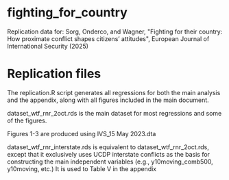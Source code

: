 # fighting_for_country
Replication data for: Sorg, Onderco, and Wagner, "Fighting for their country: How proximate conflict shapes citizens’ attitudes", European Journal of International Security (2025)


# Replication files

The replication.R script generates all regressions for both the main analysis and the appendix, along with all figures included in the main document.

dataset_wtf_rnr_2oct.rds is the main dataset for most regressions and some of the figures.

Figures 1-3 are produced using IVS_15 May 2023.dta

dataset_wtf_rnr_interstate.rds is equivalent to dataset_wtf_rnr_2oct.rds, except that it exclusively uses UCDP interstate conflicts as the basis for constructing the main independent variables (e.g., y10moving_comb500, y10moving, etc.)
It is used to Table V in the appendix
